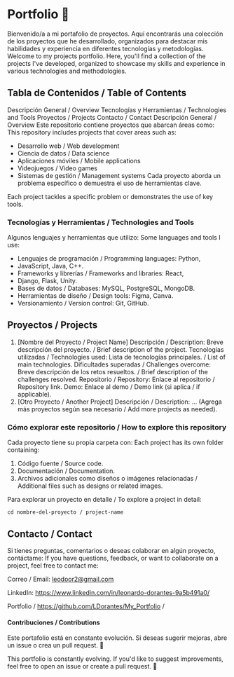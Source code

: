 # Portfolio 🚀
Bienvenido/a a mi portafolio de proyectos. Aquí encontrarás una colección de los proyectos que he desarrollado, organizados para destacar mis habilidades y experiencia en diferentes tecnologías y metodologías.
Welcome to my projects portfolio. Here, you'll find a collection of the projects I've developed, organized to showcase my skills and experience in various technologies and methodologies.

## Tabla de Contenidos / Table of Contents
Descripción General / Overview
Tecnologías y Herramientas / Technologies and Tools
Proyectos / Projects
Contacto / Contact
Descripción General / Overview
Este repositorio contiene proyectos que abarcan áreas como:
This repository includes projects that cover areas such as:

- Desarrollo web / Web development
- Ciencia de datos / Data science
- Aplicaciones móviles / Mobile applications
- Videojuegos / Video games
- Sistemas de gestión / Management systems
 Cada proyecto aborda un problema específico o demuestra el uso de herramientas clave.

Each project tackles a specific problem or demonstrates the use of key tools.

### Tecnologías y Herramientas / Technologies and Tools
Algunos lenguajes y herramientas que utilizo:
Some languages and tools I use:

- Lenguajes de programación / Programming languages: Python,
- JavaScript, Java, C++.
- Frameworks y librerías / Frameworks and libraries: React, 
- Django, Flask, Unity.
- Bases de datos / Databases: MySQL, PostgreSQL, MongoDB.
- Herramientas de diseño / Design tools: Figma, Canva.
- Versionamiento / Version control: Git, GitHub.

## Proyectos / Projects
1. [Nombre del Proyecto / Project Name]
Descripción / Description: Breve descripción del proyecto. / Brief description of the project.
Tecnologías utilizadas / Technologies used: Lista de tecnologías principales. / List of main technologies.
Dificultades superadas / Challenges overcome: Breve descripción de los retos resueltos. / Brief description of the challenges resolved.
Repositorio / Repository: Enlace al repositorio / Repository link.
Demo: Enlace al demo / Demo link (si aplica / if applicable).
2. [Otro Proyecto / Another Project]
Descripción / Description: ...
(Agrega más proyectos según sea necesario / Add more projects as needed).

### Cómo explorar este repositorio / How to explore this repository
Cada proyecto tiene su propia carpeta con:
Each project has its own folder containing:

1. Código fuente / Source code.
2. Documentación / Documentation.
3. Archivos adicionales como diseños o imágenes relacionadas / Additional files such as designs or related images.

Para explorar un proyecto en detalle / To explore a project in detail:

```
cd nombre-del-proyecto / project-name
```

## Contacto / Contact
Si tienes preguntas, comentarios o deseas colaborar en algún proyecto, contáctame:
If you have questions, feedback, or want to collaborate on a project, feel free to contact me:

Correo / Email: leodoor2@gmail.com

LinkedIn: https://www.linkedin.com/in/leonardo-dorantes-9a5b491a0/


Portfolio / https://github.com/LDorantes/My_Portfolio / 

#### Contribuciones / Contributions
Este portafolio está en constante evolución. Si deseas sugerir mejoras, abre un issue o crea un pull request. 🙌

This portfolio is constantly evolving. If you'd like to suggest improvements, feel free to open an issue or create a pull request. 🙌
